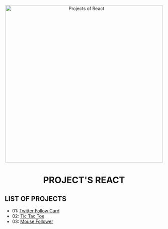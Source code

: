 <div align="center">

<img alt="Projects of React" src="https://p1-jj.byteimg.com/tos-cn-i-t2oaga2asx/gold-user-assets/2019/7/25/16c26df71149456a~tplv-t2oaga2asx-image.image" width="500">

# PROJECT'S REACT


</div>

## LIST OF PROJECTS

- 01: [Twitter Follow Card](projects/01-twitter-follow-card/)
- 02: [Tic Tac Toe](projects/02-tic-tac-toe/)
- 03: [Mouse Follower](projects/03-mouse-follower/)